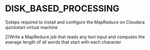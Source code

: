 # DISK_BASED_PROCESSING
 1)steps required to install and configure the MapReduce on Cloudera quickstart virtual machine
 
 2)Write a MapReduce job that reads any text input and computes the average length of all
words that start with each character 
 
 
